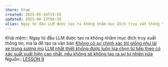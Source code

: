 ```yaml
---
share: true
created: 2025-05-26T19:55
updated: 2025-06-13T00:59
alias: Ngay từ đầu LLM được tạo ra không nhằm mục đích truy vấn thông tin, mà là để tạo ra văn bản
---
```

Khái niệm:: 
Ngay từ đầu LLM được tạo ra không nhằm mục đích truy xuất thông tin, mà là để tạo ra văn bản
[Không có sự chính xác thì giống như lái xe trong sương mù](./Kh%C3%B4ng%20c%C3%B3%20s%E1%BB%B1%20ch%C3%ADnh%20x%C3%A1c%20th%C3%AC%20gi%E1%BB%91ng%20nh%C6%B0%20l%C3%A1i%20xe%20trong%20s%C6%B0%C6%A1ng%20m%C3%B9.md)
[LLM nhất thiết không được luôn lựa chọn từ tiếp theo có xác suất xuất hiện cao nhất, nếu không sẽ không tạo ra sự tự nhiên nữa](./LLM%20nh%E1%BA%A5t%20thi%E1%BA%BFt%20kh%C3%B4ng%20%C4%91%C6%B0%E1%BB%A3c%20lu%C3%B4n%20l%E1%BB%B1a%20ch%E1%BB%8Dn%20t%E1%BB%AB%20ti%E1%BA%BFp%20theo%20c%C3%B3%20x%C3%A1c%20su%E1%BA%A5t%20xu%E1%BA%A5t%20hi%E1%BB%87n%20cao%20nh%E1%BA%A5t,%20n%E1%BA%BFu%20kh%C3%B4ng%20s%E1%BA%BD%20kh%C3%B4ng%20t%E1%BA%A1o%20ra%20s%E1%BB%B1%20t%E1%BB%B1%20nhi%C3%AAn%20n%E1%BB%AFa.md)
Nguồn:: [LESSON 9](https://thebullshitmachines.com/lesson-9-blue-links-matter/index.html)